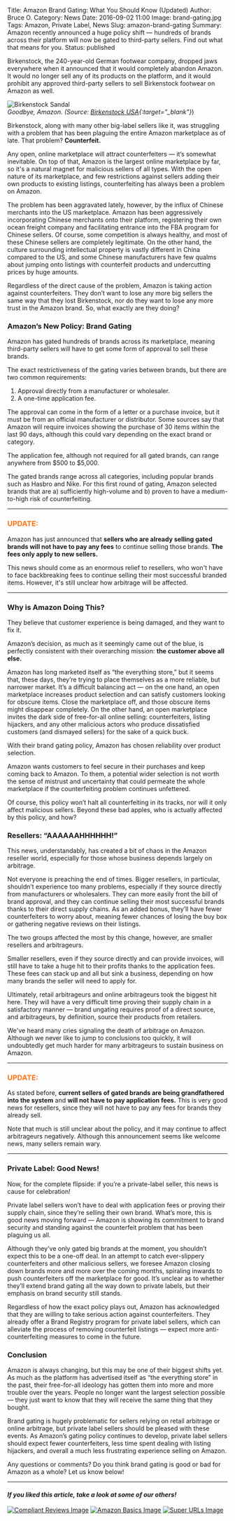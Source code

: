 Title: Amazon Brand Gating: What You Should Know (Updated)
Author: Bruce O.
Category: News
Date: 2016-09-02 11:00
Image: brand-gating.jpg
Tags: Amazon, Private Label, News
Slug: amazon-brand-gating
Summary: Amazon recently announced a huge policy shift — hundreds of brands across their platform will now be gated to third-party sellers. Find out what that means for you.
Status: published

Birkenstock, the 240-year-old German footwear company, dropped jaws everywhere when it announced that it would completely abandon Amazon. It would no longer sell any of its products on the platform, and it would prohibit any approved third-party sellers to sell Birkenstock footwear on Amazon as well.

![Birkenstock Sandal](/images/blog/2016/09/birkenstock-sandal.jpg)  
*Goodbye, Amazon. (Source: [Birkenstock USA](https://www.birkenstockusa.com/){:target="_blank"}*)

Birkenstock, along with many other big-label sellers like it, was struggling with a problem that has been plaguing the entire Amazon marketplace as of late. That problem? **Counterfeit.**

Any open, online marketplace will attract counterfeiters — it’s somewhat inevitable. On top of that, Amazon is the largest online marketplace by far, so it's a natural magnet for malicious sellers of all types. With the open nature of its marketplace, and few restrictions against sellers adding their own products to existing listings, counterfeiting has always been a problem on Amazon.

The problem has been aggravated lately, however, by the influx of Chinese merchants into the US marketplace. Amazon has been aggressively incorporating Chinese merchants onto their platform, registering their own ocean freight company and facilitating entrance into the FBA program for Chinese sellers. Of course, some competition is always healthy, and most of these Chinese sellers are completely legitimate. On the other hand, the culture surrounding intellectual property is vastly different in China compared to the US, and some Chinese manufacturers have few qualms about jumping onto listings with counterfeit products and undercutting prices by huge amounts. 

Regardless of the direct cause of the problem, Amazon is taking action against counterfeiters. They don’t want to lose any more big sellers the same way that they lost Birkenstock, nor do they want to lose any more trust in the Amazon brand. So, what exactly are they doing?

### Amazon’s New Policy: Brand Gating

Amazon has gated hundreds of brands across its marketplace, meaning third-party sellers will have to get some form of approval to sell these brands.

The exact restrictiveness of the gating varies between brands, but there are two common requirements:
  
1. Approval directly from a manufacturer or wholesaler.
2. A one-time application fee.

The approval can come in the form of a letter or a purchase invoice, but it must be from an official manufacturer or distributor. Some sources say that Amazon will require invoices showing the purchase of 30 items within the last 90 days, although this could vary depending on the exact brand or category.

The application fee, although not required for all gated brands, can range anywhere from $500 to $5,000.

The gated brands range across all categories, including popular brands such as Hasbro and Nike. For this first round of gating, Amazon selected brands that are a) sufficiently high-volume and b) proven to have a medium-to-high risk of counterfeiting.

---

### <font color="FF751A">UPDATE:</font>

Amazon has just announced that **sellers who are already selling gated brands will not have to pay any fees** to continue selling those brands. **The fees only apply to new sellers.** 

This news should come as an enormous relief to resellers, who won't have to face backbreaking fees to continue selling their most successful branded items. However, it's still unclear how arbitrage will be affected.

--- 

### Why is Amazon Doing This?

They believe that customer experience is being damaged, and they want to fix it.

Amazon’s decision, as much as it seemingly came out of the blue, is perfectly consistent with their overarching mission: **the customer above all else.**

Amazon has long marketed itself as “the everything store,” but it seems that, these days, they’re trying to place themselves as a more reliable, but narrower market. It’s a difficult balancing act — on the one hand, an open marketplace increases product selection and can satisfy customers looking for obscure items. Close the marketplace off, and those obscure items might disappear completely. On the other hand, an open marketplace invites the dark side of free-for-all online selling: counterfeiters, listing hijackers, and any other malicious actors who produce dissatisfied customers (and dismayed sellers) for the sake of a quick buck.

With their brand gating policy, Amazon has chosen reliability over product selection.

Amazon wants customers to feel secure in their purchases and keep coming back to Amazon. To them, a potential wider selection is not worth the sense of mistrust and uncertainty that could permeate the whole marketplace if the counterfeiting problem continues unfettered.

Of course, this policy won’t halt all counterfeiting in its tracks, nor will it only affect malicious sellers. Beyond these bad apples, who is actually affected by this policy, and how?

### Resellers: “AAAAAAHHHHHH!”

This news, understandably, has created a bit of chaos in the Amazon reseller world, especially for those whose business depends largely on arbitrage.

Not everyone is preaching the end of times. Bigger resellers, in particular, shouldn’t experience too many problems, especially if they source directly from manufacturers or wholesalers. They can more easily front the bill of brand approval, and they can continue selling their most successful brands thanks to their direct supply chains. As an added bonus, they’ll have fewer counterfeiters to worry about, meaning fewer chances of losing the buy box or gathering negative reviews on their listings.

The two groups affected the most by this change, however, are smaller resellers and arbitrageurs.

Smaller resellers, even if they source directly and can provide invoices, will still have to take a huge hit to their profits thanks to the application fees. These fees can stack up and all but sink a business, depending on how many brands the seller will need to apply for.

Ultimately, retail arbitrageurs and online arbitrageurs took the biggest hit here. They will have a very difficult time proving their supply chain in a satisfactory manner — brand ungating requires proof of a direct source, and arbitrageurs, by definition, source their products from retailers. 

We've heard many cries signaling the death of arbitrage on Amazon. Although we never like to jump to conclusions too quickly, it will undoubtedly get much harder for many arbitrageurs to sustain business on Amazon.

---

### <font color="FF751A">UPDATE:</font>

As stated before, **current sellers of gated brands are being grandfathered into the system** and **will not have to pay application fees.** This is very good news for resellers, since they will not have to pay any fees for brands they already sell. 

Note that much is still unclear about the policy, and it may continue to affect arbitrageurs negatively. Although this announcement seems like welcome news, many sellers remain wary.

---

### Private Label: Good News!

Now, for the complete flipside: if you’re a private-label seller, this news is cause for celebration!

Private label sellers won’t have to deal with application fees or proving their supply chain, since they’re selling their own brand. What’s more, this is good news moving forward — Amazon is showing its commitment to brand security and standing against the counterfeit problem that has been plaguing us all.

Although they’ve only gated big brands at the moment, you shouldn’t expect this to be a one-off deal. In an attempt to catch ever-slippery counterfeiters and other malicious sellers, we foresee Amazon closing down brands more and more over the coming months, spiraling inwards to push counterfeiters off the marketplace for good. It’s unclear as to whether they’ll extend brand gating all the way down to private labels, but their emphasis on brand security still stands.

Regardless of how the exact policy plays out, Amazon has acknowledged that they are willing to take serious action against counterfeiters. They already offer a Brand Registry program for private label sellers, which can alleviate the process of removing counterfeit listings — expect more anti-counterfeiting measures to come in the future. 

### Conclusion

Amazon is always changing, but this may be one of their biggest shifts yet. As much as the platform has advertised itself as “the everything store” in the past, their free-for-all ideology has gotten them into more and more trouble over the years. People no longer want the largest selection possible — they just want to know that they will receive the same thing that they bought.

Brand gating is hugely problematic for sellers relying on retail arbitrage or online arbitrage, but private label sellers should be pleased with these events. As Amazon’s gating policy continues to develop, private label sellers should expect fewer counterfeiters, less time spent dealing with listing hijackers, and overall a much less frustrating experience selling on Amazon.

Any questions or comments? Do you think brand gating is good or bad for Amazon as a whole? Let us know below!

---

#### *If you liked this article, take a look at some of our others!*

<a href="https://efficientera.com/blog/2016/08/how-to-stay-compliant-when-soliciting-reviews.html" target="_blank">![Compliant Reviews Image](/images/blog/related/compliant-reviews_small.jpg)</a>
<a href="https://efficientera.com/blog/2016/08/what-you-should-do-about-amazonbasics.html" target="_blank">![Amazon Basics Image](/images/blog/related/amazon-basics-general_small.jpg)</a>
<a href="https://efficientera.com/blog/2016/07/the-lowdown-on-super-urls.html" target="_blank">![Super URLs Image](/images/blog/2016/08/super-urls_small.jpg)</a>
